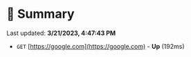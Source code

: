 # 📖 Summary
Last updated: **3/21/2023, 4:47:43 PM**

- `GET` [https://google.com](https://google.com) - **Up** (192ms)
